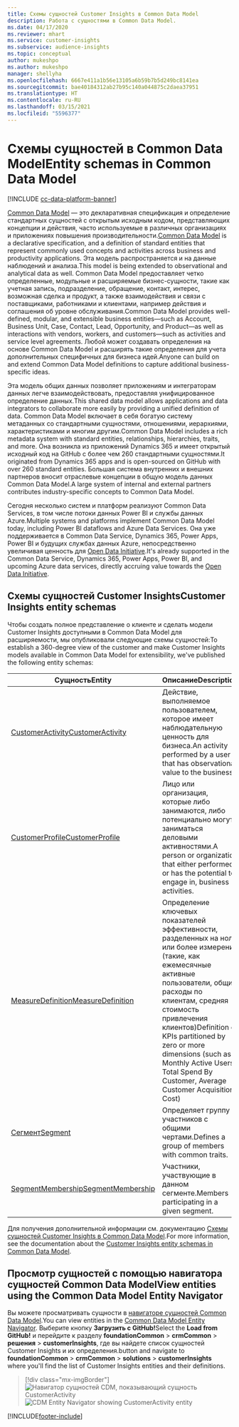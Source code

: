 ```yaml
---
title: Схемы сущностей Customer Insights в Common Data Model
description: Работа с сущностями в Common Data Model.
ms.date: 04/17/2020
ms.reviewer: mhart
ms.service: customer-insights
ms.subservice: audience-insights
ms.topic: conceptual
author: mukeshpo
ms.author: mukeshpo
manager: shellyha
ms.openlocfilehash: 6667e411a1b56e13105a6b59b7b5d249bc8141ea
ms.sourcegitcommit: bae40184312ab27b95c140a044875c2daea37951
ms.translationtype: HT
ms.contentlocale: ru-RU
ms.lasthandoff: 03/15/2021
ms.locfileid: "5596377"
---
```

# <a name="entity-schemas-in-common-data-model"></a><span data-ttu-id="b0847-103">Схемы сущностей в Common Data Model</span><span class="sxs-lookup"><span data-stu-id="b0847-103">Entity schemas in Common Data Model</span></span>

[!INCLUDE [cc-data-platform-banner](../includes/cc-data-platform-banner.md)]

<span data-ttu-id="b0847-104">[Common Data Model](/common-data-model/) — это декларативная спецификация и определение стандартных сущностей с открытым исходным кодом, представляющих концепции и действия, часто используемые в различных организациях и приложениях повышения производительности.</span><span class="sxs-lookup"><span data-stu-id="b0847-104">[Common Data Model](/common-data-model/) is a declarative specification, and a definition of standard entities that represent commonly used concepts and activities across business and productivity applications.</span></span> <span data-ttu-id="b0847-105">Эта модель распространяется и на данные наблюдений и анализа.</span><span class="sxs-lookup"><span data-stu-id="b0847-105">This model is being extended to observational and analytical data as well.</span></span> <span data-ttu-id="b0847-106">Common Data Model предоставляет четко определенные, модульные и расширяемые бизнес-сущности, такие как учетная запись, подразделение, обращение, контакт, интерес, возможная сделка и продукт, а также взаимодействия и связи с поставщиками, работниками и клиентами, например действия и соглашения об уровне обслуживания.</span><span class="sxs-lookup"><span data-stu-id="b0847-106">Common Data Model provides well-defined, modular, and extensible business entities—such as Account, Business Unit, Case, Contact, Lead, Opportunity, and Product—as well as interactions with vendors, workers, and customers—such as activities and service level agreements.</span></span> <span data-ttu-id="b0847-107">Любой может создавать определения на основе Common Data Model и расширять такие определения для учета дополнительных специфичных для бизнеса идей.</span><span class="sxs-lookup"><span data-stu-id="b0847-107">Anyone can build on and extend Common Data Model definitions to capture additional business-specific ideas.</span></span>

<span data-ttu-id="b0847-108">Эта модель общих данных позволяет приложениям и интеграторам данных легче взаимодействовать, предоставляя унифицированное определение данных.</span><span class="sxs-lookup"><span data-stu-id="b0847-108">This shared data model allows applications and data integrators to collaborate more easily by providing a unified definition of data.</span></span> <span data-ttu-id="b0847-109">Common Data Model включает в себя богатую систему метаданных со стандартными сущностями, отношениями, иерархиями, характеристиками и многим другим.</span><span class="sxs-lookup"><span data-stu-id="b0847-109">Common Data Model includes a rich metadata system with standard entities, relationships, hierarchies, traits, and more.</span></span> <span data-ttu-id="b0847-110">Она возникла из приложений Dynamics 365 и имеет открытый исходный код на GitHub с более чем 260 стандартными сущностями.</span><span class="sxs-lookup"><span data-stu-id="b0847-110">It originated from Dynamics 365 apps and is open-sourced on GitHub with over 260 standard entities.</span></span> <span data-ttu-id="b0847-111">Большая система внутренних и внешних партнеров вносит отраслевые концепции в общую модель данных Common Data Model.</span><span class="sxs-lookup"><span data-stu-id="b0847-111">A large system of internal and external partners contributes industry-specific concepts to Common Data Model.</span></span>

<span data-ttu-id="b0847-112">Сегодня несколько систем и платформ реализуют Common Data Services, в том числе потоки данных Power BI и службы данных Azure.</span><span class="sxs-lookup"><span data-stu-id="b0847-112">Multiple systems and platforms implement Common Data Model today, including Power BI dataflows and Azure Data Services.</span></span> <span data-ttu-id="b0847-113">Она уже поддерживается в Common Data Service, Dynamics 365, Power Apps, Power BI и будущих службах данных Azure, непосредственно увеличивая ценность для [Open Data Initiative](https://www.microsoft.com/open-data-initiative).</span><span class="sxs-lookup"><span data-stu-id="b0847-113">It's already supported in the Common Data Service, Dynamics 365, Power Apps, Power BI, and upcoming Azure data services, directly accruing value towards the [Open Data Initiative](https://www.microsoft.com/open-data-initiative).</span></span>

## <a name="customer-insights-entity-schemas"></a><span data-ttu-id="b0847-114">Схемы сущностей Customer Insights</span><span class="sxs-lookup"><span data-stu-id="b0847-114">Customer Insights entity schemas</span></span>

<span data-ttu-id="b0847-115">Чтобы создать полное представление о клиенте и сделать модели Customer Insights доступными в Common Data Model для расширяемости, мы опубликовали следующие схемы сущностей:</span><span class="sxs-lookup"><span data-stu-id="b0847-115">To establish a 360-degree view of the customer and make Customer Insights models available in Common Data Model for extensibility, we've published the following entity schemas:</span></span>

| <span data-ttu-id="b0847-116">Сущность</span><span class="sxs-lookup"><span data-stu-id="b0847-116">Entity</span></span> | <span data-ttu-id="b0847-117">Описание</span><span class="sxs-lookup"><span data-stu-id="b0847-117">Description</span></span> |
|---------|---------|
|[<span data-ttu-id="b0847-118">CustomerActivity</span><span class="sxs-lookup"><span data-stu-id="b0847-118">CustomerActivity</span></span>](/common-data-model/schema/core/applicationcommon/foundationcommon/crmcommon/solutions/customerinsights/customeractivity) | <span data-ttu-id="b0847-119">Действие, выполняемое пользователем, которое имеет наблюдательную ценность для бизнеса.</span><span class="sxs-lookup"><span data-stu-id="b0847-119">An activity performed by a user that has observational value to the business.</span></span> |
|[<span data-ttu-id="b0847-120">CustomerProfile</span><span class="sxs-lookup"><span data-stu-id="b0847-120">CustomerProfile</span></span>](/common-data-model/schema/core/applicationcommon/foundationcommon/crmcommon/solutions/customerinsights/customerprofile) | <span data-ttu-id="b0847-121">Лицо или организация, которые либо занимаются, либо потенциально могут заниматься деловыми активностями.</span><span class="sxs-lookup"><span data-stu-id="b0847-121">A person or organization that either performed, or has the potential to engage in, business activities.</span></span> |
|[<span data-ttu-id="b0847-122">MeasureDefinition</span><span class="sxs-lookup"><span data-stu-id="b0847-122">MeasureDefinition</span></span>](/common-data-model/schema/core/applicationcommon/foundationcommon/crmcommon/solutions/customerinsights/measuredefinition) | <span data-ttu-id="b0847-123">Определение ключевых показателей эффективности, разделенных на ноль или более измерений (такие, как ежемесячные активные пользователи, общие расходы по клиентам, средняя стоимость привлечения клиентов)</span><span class="sxs-lookup"><span data-stu-id="b0847-123">Definition of KPIs partitioned by zero or more dimensions (such as Monthly Active Users, Total Spend By Customer, Average Customer Acquisition Cost)</span></span> |
|[<span data-ttu-id="b0847-124">Сегмент</span><span class="sxs-lookup"><span data-stu-id="b0847-124">Segment</span></span>](/common-data-model/schema/core/applicationcommon/foundationcommon/crmcommon/solutions/customerinsights/segment) | <span data-ttu-id="b0847-125">Определяет группу участников с общими чертами.</span><span class="sxs-lookup"><span data-stu-id="b0847-125">Defines a group of members with common traits.</span></span> |
|[<span data-ttu-id="b0847-126">SegmentMembership</span><span class="sxs-lookup"><span data-stu-id="b0847-126">SegmentMembership</span></span>](/common-data-model/schema/core/applicationcommon/foundationcommon/crmcommon/solutions/customerinsights/segmentmembership) | <span data-ttu-id="b0847-127">Участники, участвующие в данном сегменте.</span><span class="sxs-lookup"><span data-stu-id="b0847-127">Members participating in a given segment.</span></span> |

<span data-ttu-id="b0847-128">Для получения дополнительной информации см. документацию [Схемы сущностей Customer Insights в Common Data Model](/common-data-model/schema/core/applicationcommon/foundationcommon/crmcommon/solutions/customerinsights/overview).</span><span class="sxs-lookup"><span data-stu-id="b0847-128">For more information, see the documentation about the [Customer Insights entity schemas in Common Data Model](/common-data-model/schema/core/applicationcommon/foundationcommon/crmcommon/solutions/customerinsights/overview).</span></span>

## <a name="view-entities-using-the-common-data-model-entity-navigator"></a><span data-ttu-id="b0847-129">Просмотр сущностей с помощью навигатора сущностей Common Data Model</span><span class="sxs-lookup"><span data-stu-id="b0847-129">View entities using the Common Data Model Entity Navigator</span></span>

<span data-ttu-id="b0847-130">Вы можете просматривать сущности в [навигаторе сущностей Common Data Model](https://microsoft.github.io/CDM/).</span><span class="sxs-lookup"><span data-stu-id="b0847-130">You can view entities in the [Common Data Model Entity Navigator](https://microsoft.github.io/CDM/).</span></span> <span data-ttu-id="b0847-131">Выберите кнопку **Загрузить с GitHub!**</span><span class="sxs-lookup"><span data-stu-id="b0847-131">Select the **Load from GitHub!**</span></span> <span data-ttu-id="b0847-132">и перейдите к разделу **foundationCommon** > **crmCommon** > **решения** > **customerInsights**, где вы найдете список сущностей Customer Insights и их определения.</span><span class="sxs-lookup"><span data-stu-id="b0847-132">button and navigate to **foundationCommon** > **crmCommon** > **solutions** > **customerInsights** where you'll find the list of Customer Insights entities and their definitions.</span></span>
> [!div class="mx-imgBorder"]
> <span data-ttu-id="b0847-133">![Навигатор сущностей CDM, показывающий сущность CustomerActivity](media/CDM-entity-navigator.png "Навигатор сущностей CDM, показывающий сущность CustomerActivity")</span><span class="sxs-lookup"><span data-stu-id="b0847-133">![CDM Entity Navigator showing CustomerActivity entity](media/CDM-entity-navigator.png "CDM Entity Navigator showing CustomerActivity entity")</span></span>


[!INCLUDE[footer-include](../includes/footer-banner.md)]
